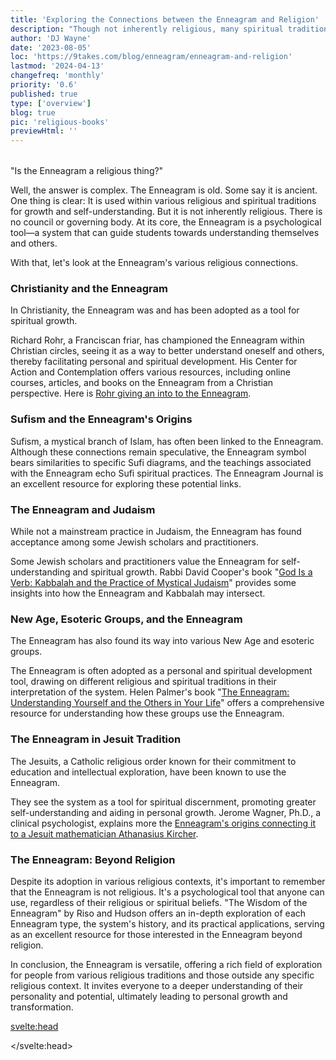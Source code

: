 ```yaml
---
title: 'Exploring the Connections between the Enneagram and Religion'
description: "Though not inherently religious, many spiritual traditions reference the Enneagram's ideas and use it as a tool for self-understanding"
author: 'DJ Wayne'
date: '2023-08-05'
loc: 'https://9takes.com/blog/enneagram/enneagram-and-religion'
lastmod: '2024-04-13'
changefreq: 'monthly'
priority: '0.6'
published: true
type: ['overview']
blog: true
pic: 'religious-books'
previewHtml: ''
---
```


<script>
	import  PopCard  from "$lib/components/atoms/PopCard.svelte";
</script>

<div
	style="display: flex;
    justify-content: center;
    margin: 1rem 0;
	"
>
  <PopCard
		image={`/blogs/religious-books.webp`}
		showIcon={false}
		displayText=""
    altText="sacred books"
    tint={false}
		subtext=""
	/>
</div>

<p class="firstLetter">"Is the Enneagram a religious thing?"</p>

Well, the answer is complex. The Enneagram is old. Some say it is ancient. One thing is clear: It is used within various religious and spiritual traditions for growth and self-understanding. But it is not inherently religious. There is no council or governing body. At its core, the Enneagram is a psychological tool—a system that can guide students towards understanding themselves and others.

With that, let's look at the Enneagram's various religious connections.

### Christianity and the Enneagram

In Christianity, the Enneagram was and has been adopted as a tool for spiritual growth.

Richard Rohr, a Franciscan friar, has championed the Enneagram within Christian circles, seeing it as a way to better understand oneself and others, thereby facilitating personal and spiritual development. His Center for Action and Contemplation offers various resources, including online courses, articles, and books on the Enneagram from a Christian perspective. Here is <a class="external-link" target="_blank" rel="noopener noreferrer" href="https://cac.org/daily-meditations/the-enneagram-an-introduction/" >Rohr giving an into to the Enneagram</a>.

### Sufism and the Enneagram's Origins

Sufism, a mystical branch of Islam, has often been linked to the Enneagram. Although these connections remain speculative, the Enneagram symbol bears similarities to specific Sufi diagrams, and the teachings associated with the Enneagram echo Sufi spiritual practices. The Enneagram Journal is an excellent resource for exploring these potential links.

### The Enneagram and Judaism

While not a mainstream practice in Judaism, the Enneagram has found acceptance among some Jewish scholars and practitioners.

Some Jewish scholars and practitioners value the Enneagram for self-understanding and spiritual growth. Rabbi David Cooper's book "<a class="external-link" target="_blank" rel="noopener noreferrer" href="https://www.amazon.com/God-Verb-Kabbalah-Practice-Mystical/dp/1573226947" >God Is a Verb: Kabbalah and the Practice of Mystical Judaism</a>" provides some insights into how the Enneagram and Kabbalah may intersect.

### New Age, Esoteric Groups, and the Enneagram

The Enneagram has also found its way into various New Age and esoteric groups.

The Enneagram is often adopted as a personal and spiritual development tool, drawing on different religious and spiritual traditions in their interpretation of the system. Helen Palmer's book "<a class="external-link" target="_blank" rel="noopener noreferrer" href="https://www.amazon.com/Enneagram-Understanding-Yourself-Others-Your/dp/0062506838" >The Enneagram: Understanding Yourself and the Others in Your Life</a>" offers a comprehensive resource for understanding how these groups use the Enneagram.

### The Enneagram in Jesuit Tradition

The Jesuits, a Catholic religious order known for their commitment to education and intellectual exploration, have been known to use the Enneagram.

They see the system as a tool for spiritual discernment, promoting greater self-understanding and aiding in personal growth. Jerome Wagner, Ph.D., a clinical psychologist, explains more the <a class="external-link" target="_blank" rel="noopener noreferrer" href="https://enneagramspectrum.com/173/history-of-the-enneagram/" > Enneagram's origins connecting it to a Jesuit mathematician Athanasius Kircher</a>.

### The Enneagram: Beyond Religion

Despite its adoption in various religious contexts, it's important to remember that the Enneagram is not religious. It's a psychological tool that anyone can use, regardless of their religious or spiritual beliefs. "The Wisdom of the Enneagram" by Riso and Hudson offers an in-depth exploration of each Enneagram type, the system's history, and its practical applications, serving as an excellent resource for those interested in the Enneagram beyond religion.

In conclusion, the Enneagram is versatile, offering a rich field of exploration for people from various religious traditions and those outside any specific religious context. It invites everyone to a deeper understanding of their personality and potential, ultimately leading to personal growth and transformation.

<svelte:head>

<script type="application/ld+json">
{
    "@context": "http://schema.org",
  "@graph": [
    {
      "@type": "Article",
      "articleBody": "Often, when people first encounter the Enneagram, their initial question is, \"Is the Enneagram a religious thing?\" The answer, as is often the case with nuanced systems, is not straightforward. The Enneagram is a rich and multifaceted tool used within various religious and spiritual traditions for growth and self-understanding. However, it is not tied exclusively to any one religious tradition or inherently religious. At its core, the Enneagram is a psychological tool—a kind of map that can guide us toward a more profound understanding of ourselves and others.",
      "creator": {
        "@type": "Person",
        "name": "DJ Wayne",
        "sameAs": ["https://www.instagram.com/djwayne3/", "https://www.youtube.com/@djwayne3", "https://www.linkedin.com/in/davidtwayne/", "https://twitter.com/djwayne3"
        ]
      },
      "author": {
        "@type": "Person",
        "name": "DJ Wayne",
        "sameAs": ["https://www.instagram.com/djwayne3/","https://www.youtube.com/@djwayne3","https://www.linkedin.com/in/davidtwayne/","https://twitter.com/djwayne3"
        ]
      },
      "dateModified": {
        "@type": "Date",
        "@value": "2024-04-13"
      },
      "datePublished": {
        "@type": "Date",
        "@value": "2023-08-04"
      },
      "description": "This blog post examines the various contexts in which the Enneagram has been applied, ranging from religious practices to psychological tools. It discusses how different religions and spiritual traditions, including Christianity, Sufism, Judaism, New Age groups, and the Jesuits, have adopted the Enneagram for spiritual growth and self-understanding.",
      "headline": "The Enneagram: A Spiritual Tool Beyond Religious Boundaries",
      "image": {
        "@type": "ImageObject",
        "height": 900,
        "url": "https://9takes.com/blogs/religious-books.webp",
        "width": 900
      },
      "mainEntityOfPage": {
        "@id": "https://9takes.com/blog/enneagram/enneagram-and-religion",
        "@type": "WebPage"
      },
      "publisher": {
        "@type": "Organization",
        "logo": {
          "@type": "ImageObject",
          "url": "https://9takes.com/brand/darkRubix.png"
        },
        "name": "9takes",
        "sameAs": ["https://www.instagram.com/9takesdotcom/", "https://twitter.com/9takesdotcom"
        ]
      }
    },
    {
      "@type": "FAQPage",
      "mainEntity": [
        {
          "@type": "Question",
          "acceptedAnswer": {
            "@type": "Answer",
            "text": "The Enneagram is a rich and multifaceted tool used within various religious and spiritual traditions for growth and self-understanding. However, it is not tied exclusively to any religious tradition or inherently religious."
          },
          "name": "Is the Enneagram a religious thing?"
        },
        {
          "@type": "Question",
          "acceptedAnswer": {
            "@type": "Answer",
            "text": "Christianity, Sufism, Judaism, New Age groups, and the Jesuits have adopted the Enneagram for spiritual growth and self-understanding."
          },
          "name": "Which religious and spiritual traditions have adopted the Enneagram?"
        },
        {
          "@type": "Question",
          "acceptedAnswer": {
            "@type": "Answer",
            "text": "Despite its adoption in various religious contexts, the Enneagram is not inherently religious. It's a psychological tool that anyone can use, regardless of their religious or spiritual beliefs."
          },
          "name": "Can the Enneagram be used outside religious contexts?"
        },
        {
          "@type": "Question",
          "acceptedAnswer": {
            "@type": "Answer",
            "text": "The Enneagram is a tool that offers a rich field of exploration for people from various religious traditions and those outside any specific religious context. It invites everyone to a deeper understanding of their personality and potentials, ultimately leading to personal growth and transformation."
          },
          "name": "What is the main benefit of using the Enneagram?"
        }
      ]
    }
  ]
}
</script>

</svelte:head>

<style lang="scss">
</style>
